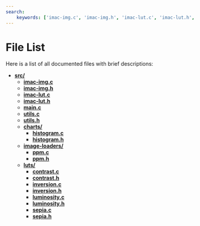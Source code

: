 ```yaml
---
search:
    keywords: ['imac-img.c', 'imac-img.h', 'imac-lut.c', 'imac-lut.h', 'main.c', 'utils.c', 'utils.h', 'histogram.c', 'histogram.h', 'charts', 'ppm.c', 'ppm.h', 'image-loaders', 'contrast.c', 'contrast.h', 'inversion.c', 'inversion.h', 'luminosity.c', 'luminosity.h', 'sepia.c', 'sepia.h', 'luts', 'src']
---
```


# File List

Here is a list of all documented files with brief descriptions:
* **[src/](dir_68267d1309a1af8e8297ef4c3efbcdba.md)**
  * **[imac-img.c](imac-img_8c.md)**
  * **[imac-img.h](imac-img_8h.md)**
  * **[imac-lut.c](imac-lut_8c.md)**
  * **[imac-lut.h](imac-lut_8h.md)**
  * **[main.c](main_8c.md)**
  * **[utils.c](utils_8c.md)**
  * **[utils.h](utils_8h.md)**
  * **[charts/](dir_b1e1480277e1bd1794b03e39c91b2dd4.md)**
    * **[histogram.c](histogram_8c.md)**
    * **[histogram.h](histogram_8h.md)**
  * **[image-loaders/](dir_8f03655d6efc6136bf2baf9ce414e802.md)**
    * **[ppm.c](ppm_8c.md)**
    * **[ppm.h](ppm_8h.md)**
  * **[luts/](dir_c22671da58062d8418dba3cbe73b0c5b.md)**
    * **[contrast.c](contrast_8c.md)**
    * **[contrast.h](contrast_8h.md)**
    * **[inversion.c](inversion_8c.md)**
    * **[inversion.h](inversion_8h.md)**
    * **[luminosity.c](luminosity_8c.md)**
    * **[luminosity.h](luminosity_8h.md)**
    * **[sepia.c](sepia_8c.md)**
    * **[sepia.h](sepia_8h.md)**

